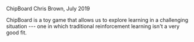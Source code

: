 ChipBoard                     Chris Brown, July 2019

ChipBoard is a toy game that allows us to explore
learning in a challenging situation --- one in which
traditional reinforcement learning isn't a very good
fit.
